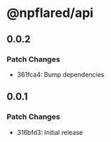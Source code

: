 # @npflared/api

## 0.0.2

### Patch Changes

- 361fca4: Bump dependencies

## 0.0.1

### Patch Changes

- 316bfd3: Initial release
